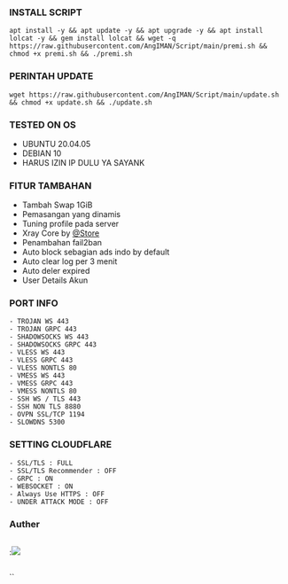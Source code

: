

### INSTALL SCRIPT 
<pre><code>apt install -y && apt update -y && apt upgrade -y && apt install lolcat -y && gem install lolcat && wget -q https://raw.githubusercontent.com/AngIMAN/Script/main/premi.sh && chmod +x premi.sh && ./premi.sh
</code></pre>

### PERINTAH UPDATE 
<pre><code>wget https://raw.githubusercontent.com/AngIMAN/Script/main/update.sh && chmod +x update.sh && ./update.sh</code></pre>

### TESTED ON OS 
- UBUNTU 20.04.05
- DEBIAN 10
- HARUS IZIN IP DULU YA SAYANK

### FITUR TAMBAHAN
- Tambah Swap 1GiB
- Pemasangan yang dinamis
- Tuning profile pada server
- Xray Core by [@Store](https://github.com/AngIMAN/Script)
- Penambahan fail2ban
- Auto block sebagian ads indo by default
- Auto clear log per 3 menit
- Auto deler expired
- User Details Akun

### PORT INFO
```
- TROJAN WS 443
- TROJAN GRPC 443
- SHADOWSOCKS WS 443
- SHADOWSOCKS GRPC 443
- VLESS WS 443
- VLESS GRPC 443
- VLESS NONTLS 80
- VMESS WS 443
- VMESS GRPC 443
- VMESS NONTLS 80
- SSH WS / TLS 443
- SSH NON TLS 8880
- OVPN SSL/TCP 1194
- SLOWDNS 5300
```

### SETTING CLOUDFLARE
```
- SSL/TLS : FULL
- SSL/TLS Recommender : OFF
- GRPC : ON
- WEBSOCKET : ON
- Always Use HTTPS : OFF
- UNDER ATTACK MODE : OFF
```
### Auther
```
```
:<a href="https://wa.me/6283805609815" target=”_blank”><img src="https://img.shields.io/static/v1?style=for-the-badge&logo=WhatsApp&label=WhatsApp&message=Click%20Here&color=blue"></a><br>
```
```
``
```
